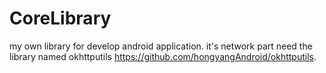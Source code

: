 # CoreLibrary
my own library for develop android application.
it's network part need the library named okhttputils https://github.com/hongyangAndroid/okhttputils.
